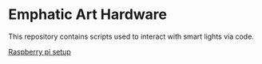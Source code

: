 # Emphatic Art Hardware
This repository contains scripts used to interact with smart lights via code.

[Raspberry pi setup](https://raspberrypi.stackexchange.com/questions/89803/access-point-as-wifi-router-repeater-optional-with-bridge)
